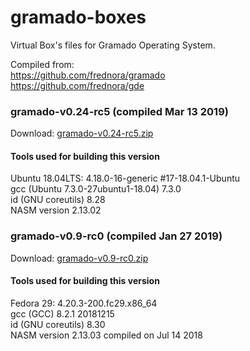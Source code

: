 # gramado-boxes
Virtual Box's files for Gramado Operating System.

Compiled from: <br />
https://github.com/frednora/gramado <br />
https://github.com/frednora/gde

### gramado-v0.24-rc5 (compiled Mar 13 2019)
Download: [gramado-v0.24-rc5.zip](https://raw.githubusercontent.com/VictorLopes/gramado-boxes/master/gramado-v0.24-rc5.zip)
#### Tools used for building this version
Ubuntu 18.04LTS: 4.18.0-16-generic #17-18.04.1-Ubuntu<br />
gcc (Ubuntu 7.3.0-27ubuntu1-18.04) 7.3.0<br />
id (GNU coreutils) 8.28<br />
NASM version 2.13.02<br />

### gramado-v0.9-rc0 (compiled Jan 27 2019)
Download: [gramado-v0.9-rc0.zip](https://github.com/VictorLopes/gramado-boxes/blob/master/gramado-v0.9-rc0.zip)
#### Tools used for building this version
Fedora 29: 4.20.3-200.fc29.x86_64<br />
gcc (GCC) 8.2.1 20181215<br />
id (GNU coreutils) 8.30<br />
NASM version 2.13.03 compiled on Jul 14 2018<br />
